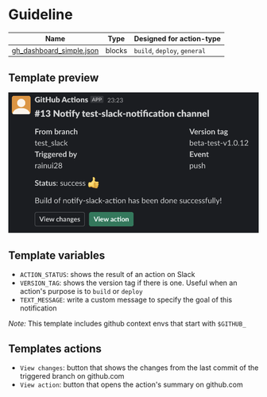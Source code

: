 # Guideline

| Name                                                           | Type   | Designed for action-type     |
| -------------------------------------------------------------- | ------ | ---------------------------- |
| [gh_dashboard_simple.json](templates/gh_dashboard_simple.json) | blocks | `build`, `deploy`, `general` |

## Template preview

<img src="./images/gh_dashboard_simple.png" width="640">

## Template variables

- `ACTION_STATUS`: shows the result of an action on Slack
- `VERSION_TAG`: shows the version tag if there is one. Useful when an action's purpose is to `build` or `deploy`
- `TEXT_MESSAGE`: write a custom message to specify the goal of this notification

_Note:_ This template includes github context envs that start with `$GITHUB_`

## Templates actions

- `View changes`: button that shows the changes from the last commit of the triggered branch on github.com
- `View action`: button that opens the action's summary on github.com